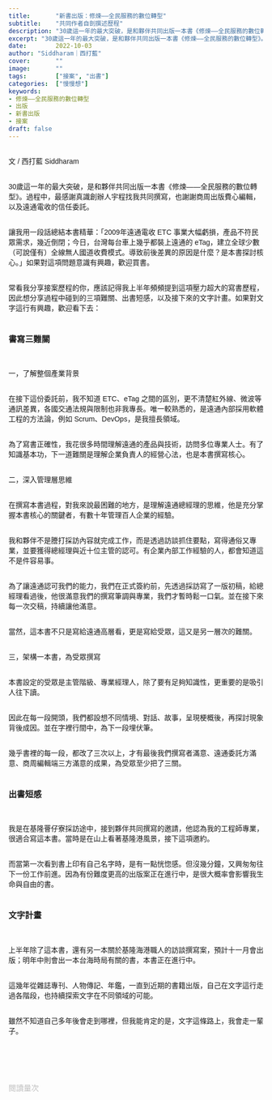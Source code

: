 ```yaml
---
title:       "新書出版：修煉——全民服務的數位轉型"
subtitle:    "共同作者自剖撰述歷程"
description: "30歲這一年的最大突破，是和夥伴共同出版一本書《修煉——全民服務的數位轉型》。過程中，最感謝真識創辦人宇程找我共同撰寫，也謝謝商周出版費心編輯，以及遠通電收的信任委託..."
excerpt: "30歲這一年的最大突破，是和夥伴共同出版一本書《修煉——全民服務的數位轉型》。過程中，最感謝真識創辦人宇程找我共同撰寫，也謝謝商周出版費心編輯，以及遠通電收的信任委託..."
date:        2022-10-03
author: "Siddharam｜西打藍"
cover:       ""
image:       ""
tags:        ["接案", "出書"]
categories:  ["慢慢想"]
keywords:
- 修煉——全民服務的數位轉型
- 出版
- 新書出版
- 接案
draft: false
---
```


<article style="font-family: 'Noto Sans TC', '微軟正黑體', sans-serif; font-weight: 300;">

<br>文 / 西打藍 Siddharam<br><br>

30歲這一年的最大突破，是和夥伴共同出版一本書《修煉——全民服務的數位轉型》。過程中，最感謝真識創辦人宇程找我共同撰寫，也謝謝商周出版費心編輯，以及遠通電收的信任委託。<br><br>

讓我用一段話總結本書精華：「2009年遠通電收 ETC 事業大幅虧損，產品不符民眾需求，幾近倒閉；今日，台灣每台車上幾乎都裝上遠通的 eTag，建立全球少數（可說僅有）全線無人國道收費模式。導致前後差異的原因是什麼？是本書探討核心。」如果對這項問題意識有興趣，歡迎買書。<br><br>

常看我分享接案歷程的你，應該記得我上半年頻頻提到這項壓力超大的寫書歷程，因此想分享過程中碰到的三項難關、出書短感，以及接下來的文字計畫。如果對文字這行有興趣，歡迎看下去：<br><br>


<h3 class="article-h1-color">書寫三難關</h3><br>

一，了解整個產業背景<br><br>

在接下這份委託前，我不知道 ETC、eTag 之間的區別，更不清楚紅外線、微波等通訊差異，各國交通法規與限制也非我專長。唯一較熟悉的，是遠通內部採用軟體工程的方法論，例如 Scrum、DevOps，是我擅長領域。<br><br>

為了寫書正確性，我花很多時間理解遠通的產品與技術，訪問多位專業人士。有了知識基本功，下一道難關是理解企業負責人的經營心法，也是本書撰寫核心。<br><br>


二，深入管理層思維<br><br>

在撰寫本書過程，對我來說最困難的地方，是理解遠通總經理的思維，他是充分掌握本書核心的關鍵者，有數十年管理百人企業的經驗。<br><br>

我和夥伴不是謄打採訪內容就完成工作，而是透過訪談抓住要點，寫得通俗又專業，並要獲得總經理與近十位主管的認可。有企業內部工作經驗的人，都會知道這不是件容易事。<br><br>

為了讓遠通認可我們的能力，我們在正式簽約前，先透過採訪寫了一版初稿，給總經理看過後，他很滿意我們的撰寫筆調與專業，我們才暫時鬆一口氣。並在接下來每一次交稿，持續讓他滿意。<br><br>

當然，這本書不只是寫給遠通高層看，更是寫給受眾，這又是另一層次的難關。<br><br>


三，架構一本書，為受眾撰寫<br><br>

本書設定的受眾是主管階級、專業經理人，除了要有足夠知識性，更重要的是吸引人往下讀。<br><br>

因此在每一段開頭，我們都設想不同情境、對話、故事，呈現梗概後，再探討現象背後成因。並在字裡行間中，為下一段埋伏筆。<br><br>

幾乎書裡的每一段，都改了三次以上，才有最後我們撰寫者滿意、遠通委託方滿意、商周編輯端三方滿意的成果，為受眾至少把了三關。<br><br>


<h3 class="article-h1-color">出書短感</h3><br>

我是在基隆罾仔寮採訪途中，接到夥伴共同撰寫的邀請，他認為我的工程師專業，很適合寫這本書。當時是在山上看著基隆港風景，接下這項邀約。<br><br>

而當第一次看到書上印有自己名字時，是有一點恍惚感。但沒幾分鐘，又興匆匆往下一份工作前進。因為有份難度更高的出版案正在進行中，是很大概率會影響我生命與自由的書。<br><br>



<h3 class="article-h1-color">文字計畫</h3><br>

上半年除了這本書，還有另一本關於基隆海港職人的訪談撰寫案，預計十一月會出版；明年中則會出一本台海時局有關的書，本書正在進行中。<br><br>

這幾年從雜誌專刊、人物傳記、年鑑，一直到近期的書籍出版，自己在文字這行走過各階段，也持續探索文字在不同領域的可能。<br><br>

雖然不知道自己多年後會走到哪裡，但我能肯定的是，文字這條路上，我會走一輩子。<br><br>




<br><br><br>

</article>

<div style="color: #bfbfbf; font-size: 15px;" id="busuanzi_container_page_pv">
  閱讀量<span id="busuanzi_value_page_pv"></span>次
</div>

<script src="../../js/post.js"></script>




